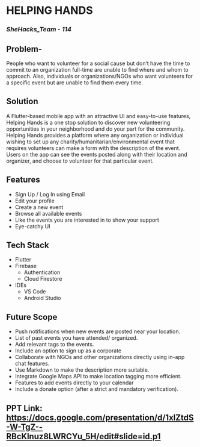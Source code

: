 

# HELPING HANDS
### _SheHacks_Team - 114_

## Problem- 
People who want to volunteer for a social cause but don’t have the time to commit to an organization full-time are unable to find where and whom to approach. Also, individuals or organizations/NGOs who want volunteers for a specific event but are unable to find them every time.

## Solution
A Flutter-based mobile app with an attractive UI and easy-to-use features, Helping Hands is a one stop solution to discover new volunteering opportunities in your neighborhood and do your part for the community.
Helping Hands provides a platform where any organization or individual wishing to set up any charity/humanitarian/environmental event that requires volunteers can make a form with the description of the event.
Users on the app can see the events posted along with their location and organizer, and choose to volunteer for that particular event.
## Features
- Sign Up / Log In using Email
- Edit your profile
- Create a new event
- Browse all available events
- Like the events you are interested in to show your support
- Eye-catchy UI

## Tech Stack
-   Flutter
-   Firebase
    -   Authentication
    -   Cloud Firestore
-   IDEs
    -   VS Code
    -   Android Studio

## Future Scope
-   Push notifications when new events are posted near your location.
-   List of past events you have attended/ organized.
-   Add relevant tags to the events.
-   Include an option to sign up as a corporate
-   Collaborate with NGOs and other organizations directly using in-app chat features.
-   Use Markdown to make the description more suitable.
-   Integrate Google Maps API to make location tagging more efficient.
-   Features to add events directly to your calendar
-   Include a donate option (after a strict and mandatory verification).

## PPT Link: https://docs.google.com/presentation/d/1xlZtdS-W-TgZ--RBcKlnuz8LWRCYu_5H/edit#slide=id.p1
